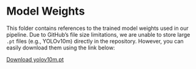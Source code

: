 # Model Weights

This folder contains references to the trained model weights used in our pipeline. Due to GitHub’s file size limitations, we are unable to store large `.pt` files (e.g., YOLOv10m) directly in the repository. However, you can easily download them using the link below:

[Download yolov10m.pt](https://drive.google.com/file/d/1mRdriU3u85oxcL0CPeIhJBxX795iENse/view?usp=drive_link)
